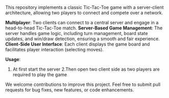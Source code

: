 This repository implements a classic Tic-Tac-Toe game with a server-client architecture, allowing two players to connect and compete over a network.

**Multiplayer**: Two clients can connect to a central server and engage in a head-to-head Tic-Tac-Toe match.
**Server-Based Game Management**: The server handles game logic, including turn management, board state updates, and win/draw detection, ensuring a smooth and fair experience.
**Client-Side User Interface**: Each client displays the game board and facilitates player interaction (selecting moves).

**Usage**:
1. At first start the server
2.Then open two client side as two players are required to play the game

We welcome contributions to improve this project. Feel free to submit pull requests for bug fixes, new features, or code enhancements.

